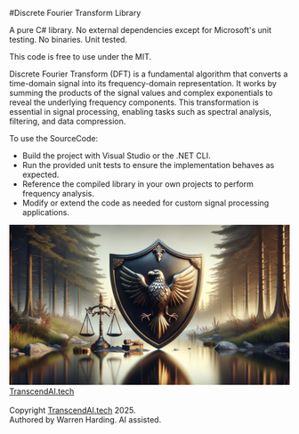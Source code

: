 
#Discrete Fourier Transform Library

A pure C# library. No external dependencies except for Microsoft's unit testing. No binaries. Unit tested.

This code is free to use under the MIT.

Discrete Fourier Transform (DFT) is a fundamental algorithm that converts a time-domain signal into its frequency-domain representation. It works by summing the products of the signal values and complex exponentials to reveal the underlying frequency components. This transformation is essential in signal processing, enabling tasks such as spectral analysis, filtering, and data compression.

To use the SourceCode:
- Build the project with Visual Studio or the .NET CLI.
- Run the provided unit tests to ensure the implementation behaves as expected.
- Reference the compiled library in your own projects to perform frequency analysis.
- Modify or extend the code as needed for custom signal processing applications.

![AI Image](aiimage.jpg)
[TranscendAI.tech](https://TranscendAI.tech)<br>
<br>
Copyright [TranscendAI.tech](https://TranscendAI.tech) 2025.</br>
Authored by Warren Harding. AI assisted.
